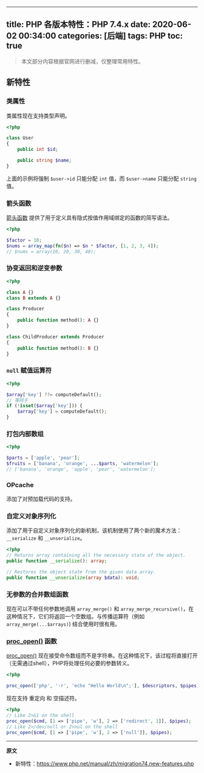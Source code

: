 ----
title: PHP 各版本特性：PHP 7.4.x
date: 2020-06-02 00:34:00
categories: [后端]
tags: PHP
toc: true
----

> 本文部分内容根据官网进行删减，仅整理常用特性。

## 新特性

### 类属性

类属性现在支持类型声明。

```php
<?php

class User
{
    public int $id;

    public string $name;
}
```

<!-- more -->

上面的示例将强制 `$user->id` 只能分配 `int` 值，而 `$user->name` 只能分配 `string` 值。

### 箭头函数

[箭头函数](https://www.php.net/manual/zh/functions.arrow.php) 提供了用于定义具有隐式按值作用域绑定的函数的简写语法。

```php
<?php

$factor = 10;
$nums = array_map(fn($n) => $n * $factor, [1, 2, 3, 4]);
// $nums = array(10, 20, 30, 40);
```

### 协变返回和逆变参数

```php
<?php

class A {}
class B extends A {}

class Producer
{
    public function method(): A {}
}

class ChildProducer extends Producer
{
    public function method(): B {}
}
```

### `null` 赋值运算符

```php
<?php

$array['key'] ??= computeDefault();
// 等同于
if (!isset($array['key'])) {
    $array['key'] = computeDefault();
}
```

### 打包内部数组

```php
<?php

$parts = ['apple', 'pear'];
$fruits = ['banana', 'orange', ...$parts, 'watermelon'];
// ['banana', 'orange', 'apple', 'pear', 'watermelon'];
```

### OPcache

添加了对预加载代码的支持。

### 自定义对象序列化

添加了用于自定义对象序列化的新机制，该机制使用了两个新的魔术方法：`__serialize` 和 `__unserialize`。

```php
<?php
// Returns array containing all the necessary state of the object.
public function __serialize(): array;

// Restores the object state from the given data array.
public function __unserialize(array $data): void;
```

### 无参数的合并数组函数

现在可以不带任何参数地调用 `array_merge()` 和 `array_merge_recursive()`，在这种情况下，它们将返回一个空数组。与传播运算符（例如 `array_merge(...$arrays)`) 结合使用时很有用。

### [proc_open()](https://www.php.net/manual/zh/function.proc-open.php) 函数

[proc_open()](https://www.php.net/manual/zh/function.proc-open.php) 现在接受命令数组而不是字符串。在这种情况下，该过程将直接打开（无需通过shell），PHP将处理任何必要的参数转义。

```php
<?php

proc_open(['php', '-r', 'echo "Hello World\n";'], $descriptors, $pipes);
```

现在支持 重定向 和 空描述符。

```php
<?php
// Like 2>&1 on the shell
proc_open($cmd, [1 => ['pipe', 'w'], 2 => ['redirect', 1]], $pipes);
// Like 2>/dev/null or 2>nul on the shell
proc_open($cmd, [1 => ['pipe', 'w'], 2 => ['null']], $pipes);
```

----

**原文**

- 新特性：https://www.php.net/manual/zh/migration74.new-features.php